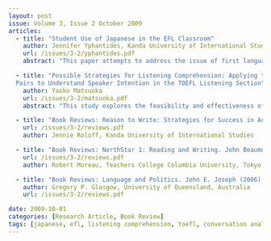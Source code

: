 ```yaml
---
layout: post
issue: Volume 3, Issue 2 October 2009
articles: 
  - title: "Student Use of Japanese in the EFL Classroom"
    author: Jennifer Yphantides, Kanda University of International Studies
    url: /issues/3-2/yphantides.pdf
    abstract: "This paper attempts to address the issue of first language (L1) use in the English as a foreign language (EFL) classroom in the Japanese context. Although many may assume that Japan is rather homogeneous, the face of this country is gradually changing and the ramifications of this shift can be felt in the classroom. As a result, the author chose to carry out this action research project at a major high school in the center of Tokyo where not all students shared the same L1. The paper examines patterns of L1 use and the reasons for which students were reverting to their mother tongue."

  - title: "Possible Strategies for Listening Comprehension: Applying the Concepts of Conversational Implicature and Adjacency 
  Pairs to Understand Speaker Intention in the TOEFL Listening Section"
    author: Yaoko Matsuoka
    url: /issues/3-2/matsuoka.pdf
    abstract: "This study explores the feasibility and effectiveness of applying the concepts of conversational implicature and adjacency pairs to the teaching of listening. The intention was to help students understand short conversations in the Listening Section Part A of TOEFL ITP in the test preparatory class in a Japanese high school. Three lessons applying conversation analysis were designed and implemented to introduce the particular features of a basic unit of conversation and ways to find a speaker’s primary intention concealed under the literal or surface meaning. The results indicate that the strategy　instruction served to give students basic insights into structure and meaning of English conversation and enhanced interests in studying listening comprehension."

  - title: "Book Reviews: Reason to Write: Strategies for Success in Academic Writing (Intermediate); NorthStar 1: Reading and Writing; Language and Politics"
    url: /issues/3-2/reviews.pdf
    author: Jennie Roloff, Kanda University of International Studies 

  - title: "Book Reviews: NorthStar 1: Reading and Writing. John Beaumont (2009) White Plains, NY: Longman  "    
    url: /issues/3-2/reviews.pdf
    author: Robert Moreau, Teachers College Columbia University, Tokyo

  - title: "Book Reviews: Language and Politics. John E. Joseph (2006) Edinburgh: Edinburgh University Press"
    author: Gregory P. Glasgow, University of Queensland, Australia
    url: /issues/3-2/reviews.pdf

date: 2009-10-01
categories: [Research Article, Book Review]
tags: [japanese, efl, listening comprehension, toefl, conversation analysis, adjacency pairs, conversational implicature, writing, language, politics]
---
```

